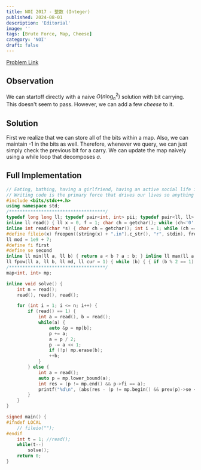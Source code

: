 ```yaml
---
title: NOI 2017 - 整数 (Integer)
published: 2024-08-01
description: 'Editorial'
image: ''
tags: [Brute Force, Map, Cheese]
category: 'NOI'
draft: false 
---
```


<a href="https://loj.ac/p/2302" target="_blank"> Problem Link </a>

## Observation

We can startoff directly with a naive $O(n\log_{n}^2)$ solution with bit carrying. This doesn't seem to pass. However, we can add a few $cheese$ to it. 

## Solution

First we realize that we can store all of the bits within a map. Also, we can maintain -1 in the bits as well. Therefore, whenever we query, we can just simply check the previous bit for a carry. We can update the map naively using a while loop that decomposes $a$.

## Full Implementation

```cpp
// Eating, bathing, having a girlfriend, having an active social life is incidental, it gets in the way of code time.
// Writing code is the primary force that drives our lives so anything that interrupts that is wasteful.
#include <bits/stdc++.h>
using namespace std;
/************************************/
typedef long long ll; typedef pair<int, int> pii; typedef pair<ll, ll> pll; typedef long double ld;
inline ll read() { ll x = 0, f = 1; char ch = getchar(); while (ch<'0'|| ch>'9') { if(ch == '-') f = -1; ch = getchar(); } while (ch >= '0' && ch <= '9') { x = x * 10 + ch - '0'; ch = getchar();} return x * f; }
inline int read(char *s) { char ch = getchar(); int i = 1; while (ch == ' ' || ch == '\n') ch = getchar(); while (ch != ' ' && ch != '\n') s[i++] = ch, ch = getchar(); s[i] = '\0'; return i - 1; }
#define fileio(x) freopen((string(x) + ".in").c_str(), "r", stdin), freopen((string(x) + ".out").c_str(), "w", stdout)
ll mod = 1e9 + 7;
#define fi first
#define se second
inline ll min(ll a, ll b) { return a < b ? a : b; } inline ll max(ll a, ll b) { return a > b ? a : b; }
ll fpow(ll a, ll b, ll md, ll cur = 1) { while (b) { { if (b % 2 == 1) cur *= a; } a *= a, b = b / 2, a %= md, cur %= md; } return cur % md; }
/************************************/
map<int, int> mp;

inline void solve() {
    int n = read();
    read(), read(), read();

    for (int i = 1; i <= n; i++) {
        if (read() == 1) {
            int a = read(), b = read();
            while(a) {
                auto &p = mp[b];
                p += a;
                a = p / 2;
                p -= a << 1;
                if (!p) mp.erase(b);
                ++b;
            }
        } else {
            int a = read();
            auto p = mp.lower_bound(a);
            int res = (p != mp.end() && p->fi == a);
            printf("%d\n", (abs(res - (p != mp.begin() && prev(p)->se < 0))) % 2);
        }
    }
}

signed main() {
#ifndef LOCAL
    // fileio("");
#endif
    int t = 1; //read();
    while(t--)
        solve();
    return 0;
}
```